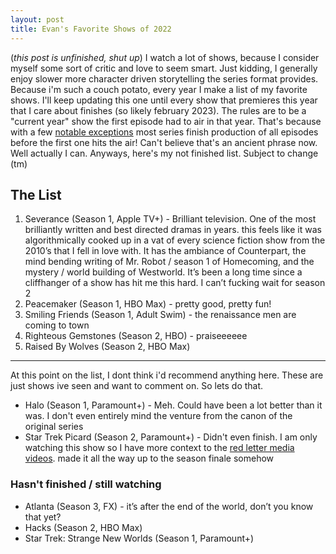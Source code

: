 ```yaml
---
layout: post
title: Evan's Favorite Shows of 2022
---
```

(*this post is unfinished, shut up*) I watch a lot of shows, because I consider myself some sort of critic and love to seem smart. Just kidding, I generally enjoy slower more character driven storytelling the series format provides. Because i'm such a couch potato, every year I make a list of my favorite shows. I'll keep updating this one until every show that premieres this year that I care about finishes (so likely february 2023). The rules are to be a "current year" show the first episode had to air in that year. That's because with a few [notable exceptions](https://www.cartoonbrew.com/ideas-commentary/6-days-to-air-reveals-south-parks-insane-production-schedule-67657.html) most series finish production of all episodes before the first one hits the air! Can't believe that's an ancient phrase now. Well actually I can. Anyways, here's my not finished list. Subject to change (tm)

## The List

1. Severance (Season 1, Apple TV+) - Brilliant television. One of the most brilliantly written and best directed dramas in years. this feels like it was algorithmically cooked up in a vat of every science fiction show from the 2010’s that I fell in love with. It has the ambiance of Counterpart, the mind bending writing of Mr. Robot / season 1 of Homecoming, and the mystery / world building of Westworld. It’s been a long time since a cliffhanger of a show has hit me this hard. I can’t fucking wait for season 2
2. Peacemaker (Season 1, HBO Max) - pretty good, pretty fun!
3. Smiling Friends (Season 1, Adult Swim) - the renaissance men are coming to town
4. Righteous Gemstones (Season 2, HBO) - praiseeeeee
5. Raised By Wolves (Season 2, HBO Max)

---

At this point on the list, I dont think i'd recommend anything here. These are just shows ive seen and want to comment on. So lets do that.

* Halo (Season 1, Paramount+) - Meh. Could have been a lot better than it was. I don't even entirely mind the venture from the canon of the original series
* Star Trek Picard (Season 2, Paramount+) - Didn't even finish. I am only watching this show so I have more context to the [red letter media videos](https://www.youtube.com/watch?v=SP2HJ_XppbU). made it all the way up to the season finale somehow

### Hasn't finished / still watching

* Atlanta (Season 3, FX) - it’s after the end of the world, don’t you know that yet?
* Hacks (Season 2, HBO Max)
* Star Trek: Strange New Worlds (Season 1, Paramount+)
